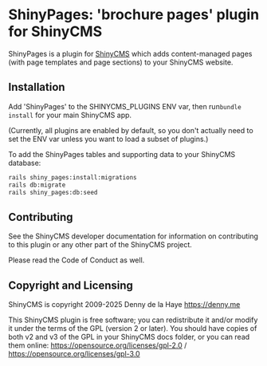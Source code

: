 # ShinyPages: 'brochure pages' plugin for ShinyCMS

ShinyPages is a plugin for [ShinyCMS](https://shinycms.org) which adds content-managed pages (with page templates and page sections) to your ShinyCMS website.


## Installation

Add 'ShinyPages' to the SHINYCMS_PLUGINS ENV var, then run`bundle install` for your main ShinyCMS app.

(Currently, all plugins are enabled by default, so you don't actually need to set the ENV var unless you want to load a subset of plugins.)

To add the ShinyPages tables and supporting data to your ShinyCMS database:
```bash
rails shiny_pages:install:migrations
rails db:migrate
rails shiny_pages:db:seed
```


## Contributing

See the ShinyCMS developer documentation for information on contributing to this plugin or any other part of the ShinyCMS project.

Please read the Code of Conduct as well.


## Copyright and Licensing

ShinyCMS is copyright 2009-2025 Denny de la Haye https://denny.me

This ShinyCMS plugin is free software; you can redistribute it and/or modify it under the terms of the GPL (version 2 or later). You should have copies of both v2 and v3 of the GPL in your ShinyCMS docs folder, or you can read them online: https://opensource.org/licenses/gpl-2.0 / https://opensource.org/licenses/gpl-3.0
